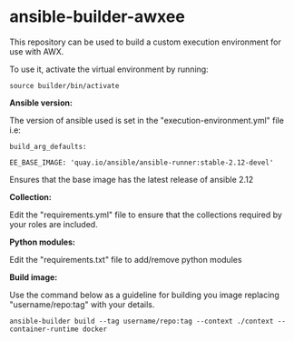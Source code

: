 # ansible-builder-awxee

This repository can be used to build a custom execution environment for use with AWX.

To use it, activate the virtual environment by running:

```
source builder/bin/activate
```

**Ansible version:**

The version of ansible used is set in the "execution-environment.yml" file i.e:

```
build_arg_defaults:

EE_BASE_IMAGE: 'quay.io/ansible/ansible-runner:stable-2.12-devel'
```

Ensures that the base image has the latest release of ansible 2.12

**Collection:**

Edit the "requirements.yml" file to ensure that the collections required by your roles are included.

**Python modules:**

Edit the "requirements.txt" file to add/remove python modules

**Build image:**

Use the command below as a guideline for building you image replacing "username/repo:tag" with your details.

```
ansible-builder build --tag username/repo:tag --context ./context --container-runtime docker
```
